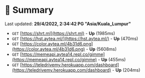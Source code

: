 # 📖 Summary
Last updated: **29/4/2022, 2:34:42 PG "Asia/Kuala_Lumpur"**

- `GET` [https://shrt.ml](https://shrt.ml) - **Up** (1985ms)
- `GET` [https://hst.aytea.ml/](https://hst.aytea.ml/) - **Up** (470ms)
- `GET` [https://color.aytea.ml/4b31d6.png](https://color.aytea.ml/4b31d6.png) - **Up** (5608ms)
- `GET` [https://memeapi.aytea14.repl.co/gimme](https://memeapi.aytea14.repl.co/gimme) - **Up** (455ms)
- `GET` [https://teledrivemy.herokuapp.com/dashboard](https://teledrivemy.herokuapp.com/dashboard) - **Up** (204ms)
